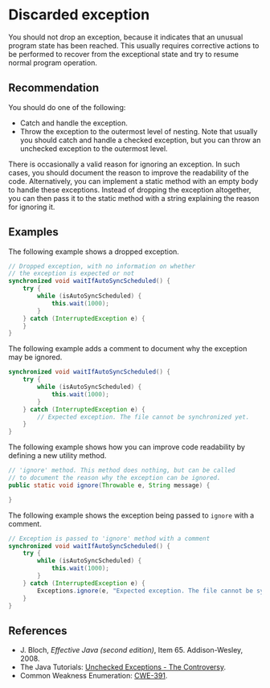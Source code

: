 # Discarded exception
You should not drop an exception, because it indicates that an unusual program state has been reached. This usually requires corrective actions to be performed to recover from the exceptional state and try to resume normal program operation.


## Recommendation
You should do one of the following:

* Catch and handle the exception.
* Throw the exception to the outermost level of nesting.
Note that usually you should catch and handle a checked exception, but you can throw an unchecked exception to the outermost level.

There is occasionally a valid reason for ignoring an exception. In such cases, you should document the reason to improve the readability of the code. Alternatively, you can implement a static method with an empty body to handle these exceptions. Instead of dropping the exception altogether, you can then pass it to the static method with a string explaining the reason for ignoring it.


## Examples
The following example shows a dropped exception.


```java
// Dropped exception, with no information on whether 
// the exception is expected or not
synchronized void waitIfAutoSyncScheduled() {
	try {
		while (isAutoSyncScheduled) {
			this.wait(1000);
		}
	} catch (InterruptedException e) {
	}
}
```
The following example adds a comment to document why the exception may be ignored.


```java
synchronized void waitIfAutoSyncScheduled() {
	try {
		while (isAutoSyncScheduled) {
			this.wait(1000);
		}
	} catch (InterruptedException e) {
		// Expected exception. The file cannot be synchronized yet.
	}
}
```
The following example shows how you can improve code readability by defining a new utility method.


```java
// 'ignore' method. This method does nothing, but can be called
// to document the reason why the exception can be ignored.
public static void ignore(Throwable e, String message) {

}
```
The following example shows the exception being passed to `ignore` with a comment.


```java
// Exception is passed to 'ignore' method with a comment
synchronized void waitIfAutoSyncScheduled() {
	try {
		while (isAutoSyncScheduled) {
			this.wait(1000);
		}
	} catch (InterruptedException e) {
		Exceptions.ignore(e, "Expected exception. The file cannot be synchronized yet.");
	}
}
```

## References
* J. Bloch, *Effective Java (second edition)*, Item 65. Addison-Wesley, 2008.
* The Java Tutorials: [Unchecked Exceptions - The Controversy](https://docs.oracle.com/javase/tutorial/essential/exceptions/runtime.html).
* Common Weakness Enumeration: [CWE-391](https://cwe.mitre.org/data/definitions/391.html).
